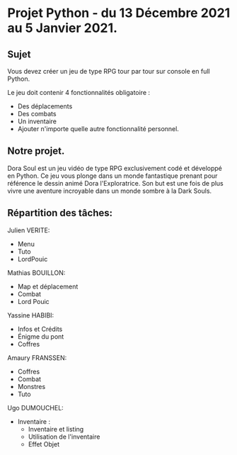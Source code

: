 # Projet Python - du 13 Décembre 2021 au 5 Janvier 2021.
## Sujet
Vous devez créer un jeu de type RPG tour par tour sur console en full Python.

Le jeu doit contenir 4 fonctionnalités obligatoire :
  - Des déplacements
  - Des combats
  - Un inventaire
  - Ajouter n'importe quelle autre fonctionnalité personnel. 

## Notre projet.
Dora Soul est un jeu vidéo de type RPG exclusivement codé et développé en Python. 
Ce jeu vous plonge dans un monde fantastique prenant pour référence le dessin animé Dora l'Exploratrice. 
Son but est une fois de plus vivre une aventure incroyable dans un monde sombre à la Dark Souls.

## Répartition des tâches:
Julien VERITE:
- Menu
- Tuto
- LordPouic

Mathias BOUILLON:
- Map et déplacement
- Combat
- Lord Pouic

Yassine HABIBI:
- Infos et Crédits
- Énigme du pont
- Coffres 

Amaury FRANSSEN: 
- Coffres
- Combat
- Monstres
- Tuto

Ugo DUMOUCHEL:
- Inventaire : 
    - Inventaire et listing 
    - Utilisation de l'inventaire
    - Effet Objet
